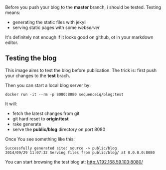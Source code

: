 Before you push your blog to the **master** branch, i should be tested.
Testing means:

- generating the static files with jekyll
- serving static pages with some *webserver*

It's definitely not enough if it looks good on github, ot in your markdown editor.

## Testing the blog

This image aims to test the blog before publication. The trick is: first push
your changes to the **test** brach.

Then you can start a local blog server by:
```
docker run -it --rm -p 8080:8080 sequenceiq/blog:test
```

It will:

- fetch the latest changes from git
- git hard reset to **origin/test**
- rake generate
- serve the **public/blog** directory on port 8080

Once You see something like this:
```
Successfully generated site: source -> public/blog
2014/09/29 11:07:32 Serving files from public/blog/ at 0.0.0.0:8080
```
You can start browsing the test blog at: http://192.168.59.103:8080/

